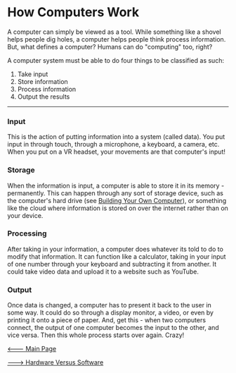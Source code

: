 # How Computers Work

A computer can simply be viewed as a tool. While something like a shovel helps people dig holes, a computer helps people think process information. But, what defines a computer? Humans can do "computing" too, right?

A computer system must be able to do four things to be classified as such:
1. Take input
2. Store information
3. Process information
4. Output the results

---

### Input
This is the action of putting information into a system (called data). You put input in through touch, through a microphone, a keyboard, a camera, etc. When you put on a VR headset, your movements are that computer's input!

### Storage
When the information is input, a computer is able to store it in its memory - permanently. This can happen through any sort of storage device, such as the computer's hard drive (see [Building Your Own Computer](https://github.com/gabrielivey/Computers/tree/Building-Your-Own-Computer)), or something like the cloud where information is stored on over the internet rather than on your device.

### Processing
After taking in your information, a computer does whatever its told to do to modify that information. It can function like a calculator, taking in your input of one number through your keyboard and subtracting it from another. It could take video data and upload it to a website such as YouTube.

### Output
Once data is changed, a computer has to present it back to the user in some way. It could do so through a display monitor, a video, or even by printing it onto a piece of paper. And, get this - when two computers connect, the output of one computer becomes the input to the other, and vice versa. Then this whole process starts over again. Crazy!

[<--- Main Page](https://github.com/gabrielivey/Computers/tree/main)

[---> Hardware Versus Software](https://github.com/gabrielivey/Computers/tree/Hardware-Versus-Software)
